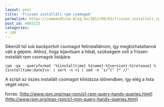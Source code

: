 ```yaml
---
layout: post
title: 'Frissen installált rpm csomagok'
permalink: https://commandline.blog.hu/2012/08/03/frissen_installalt_rpm_csomagok
post_id: 4683123
categories: 
- rpm
---
```


Sikerült túl sok backportolt csomagot felinstallálnom, így megbízhatatlanná vált a gépem. Ahhoz, hogy kijavítsam a hibát, szükségem volt a frissen installált rpm csomagok listájára:

```
rpm -qa --queryformat '%{installtime} %{name}-%{version}-%{release} %{installtime:date}\n' | sort -n +1 | sed -e 's/^[^ ]* //'
```

A script az öszes installált csomagot kilistázza időrendben, így elég a lista végét nézni.

forrás: 
[http://www.rpm.org/max-rpm/s1-rpm-query-handy-queries.html](http://www.rpm.org/max-rpm/s1-rpm-query-handy-queries.html)